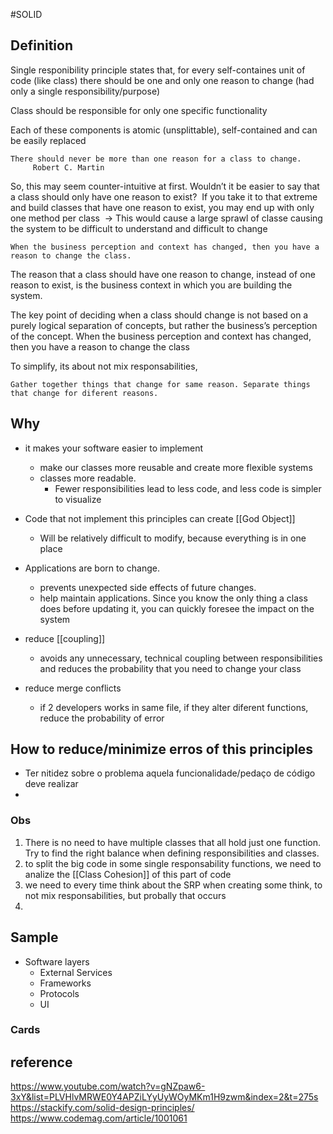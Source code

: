 #SOLID 

## Definition

Single responibility principle states that, for every self-containes unit of code (like class) there should be one and only one reason to change (had only a single responsibility/purpose)

Class should be responsible for only one specific functionality

Each of these components is atomic (unsplittable), self-contained and can be easily replaced


	There should never be more than one reason for a class to change.
		 Robert C. Martin

So, this may seem counter-intuitive at first. Wouldn’t it be easier to say that a class should only have one reason to exist?
	 If you take it to that extreme and build classes that have one reason to exist, you may end up with only one method per class
		 -> This would cause a large sprawl of classe causing the system to be difficult to understand and difficult to change


	When the business perception and context has changed, then you have a reason to change the class.

The reason that a class should have one reason to change, instead of one reason to exist, is the business context in which you are building the system.

The key point of deciding when a class should change is not based on a purely logical separation of concepts, but rather the business’s perception of the concept. When the business perception and context has changed, then you have a reason to change the class

To simplify, its about not mix responsabilities,

	Gather together things that change for same reason. Separate things that change for diferent reasons.


## Why

- it makes your software easier to implement 
	-  make our classes more reusable and create more flexible systems
	-  classes more readable.
		- Fewer responsibilities lead to less code, and less code is simpler to visualize
	
- Code that not implement this principles can create [[God Object]]
	- Will be relatively difficult to modify, because everything is in one place
	
- Applications are born to change.
	- prevents unexpected side effects of future changes.
	- help maintain applications. Since you know the only thing a class does before updating it, you  can quickly foresee the impact on the system 
	
-  reduce [[coupling]]
	- avoids any unnecessary, technical coupling between responsibilities and reduces the probability that you need to change your class

- reduce merge conflicts
	- if 2 developers works in same file, if they alter diferent functions, reduce the probability of error

## How to reduce/minimize erros of this principles

- Ter nitidez sobre o problema aquela funcionalidade/pedaço de código deve realizar
- 

### Obs

1. There is no need to have multiple classes that all hold just one function. Try to find the right balance when defining responsibilities and classes.
2. to split the big code in some single responsability functions, we need to analize the [[Class Cohesion]] of this part of code
3. we need to every time think about the SRP when creating some think, to not mix responsabilities, but probally that occurs
5. 

## Sample

- Software layers
	- External Services
	- Frameworks
	- Protocols
	- UI





### Cards



## reference

https://www.youtube.com/watch?v=gNZpaw6-3xY&list=PLVHlvMRWE0Y4APZiLYyUyWOyMKm1H9zwm&index=2&t=275s
https://stackify.com/solid-design-principles/
https://www.codemag.com/article/1001061